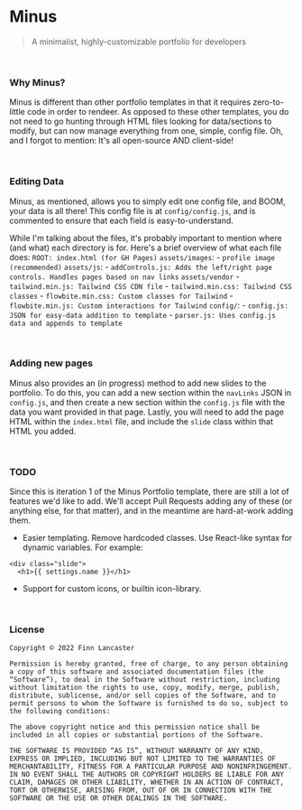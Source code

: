 # Minus
> A minimalist, highly-customizable portfolio for developers

<br>

### Why Minus?
Minus is different than other portfolio templates in that it requires zero-to-little code in order to rendeer. As opposed to these other templates, you do not need to go hunting through HTML files looking for data/sections to modify, but can now manage everything from one, simple, config file. Oh, and I forgot to mention: It's all open-source AND client-side!

<br>

### Editing Data
Minus, as mentioned, allows you to simply edit one config file, and BOOM, your data is all there! This config file is at ``config/config.js``, and is commented to ensure that each field is easy-to-understand.

While I'm talking about the files, it's probably important to mention where (and what) each directory is for. Here's a brief overview of what each file does:
``ROOT: index.html (for GH Pages)``
``assets/images``:
    - ``profile image (recommended)``
``assets/js``:
    - ``addControls.js: Adds the left/right page controls. Handles pages based on nav links``
``assets/vendor``
    - ``tailwind.min.js: Tailwind CSS CDN file``
    - ``tailwind.min.css: Tailwind CSS classes``
    - ``flowbite.min.css: Custom classes for Tailwind``
    - ``flowbite.min.js: Custom interactions for Tailwind``
``config/``:
    - ``config.js: JSON for easy-data addition to template``
    - ``parser.js: Uses config.js data and appends to template``
    
<br>

### Adding new pages
Minus also provides an (in progress) method to add new slides to the portfolio. To do this, you can add a new section within the ``navLinks`` JSON in ``config.js``, and then create a new section within the ``config.js`` file with the data you want provided in that page. Lastly, you will need to add the page HTML within the ``index.html`` file, and include the ``slide`` class within that HTML you added.

<br>

### TODO
Since this is iteration 1 of the Minus Portfolio template, there are still a lot of features we'd like to add. We'll accept Pull Requests adding any of these (or anything else, for that matter), and in the meantime are hard-at-work adding them.

- Easier templating. Remove hardcoded classes. Use React-like syntax for dynamic variables. For example:
```
<div class="slide">
  <h1>{{ settings.name }}</h1>
```
- Support for custom icons, or builtin icon-library.

<br>

### License
```
Copyright © 2022 Finn Lancaster

Permission is hereby granted, free of charge, to any person obtaining a copy of this software and associated documentation files (the “Software”), to deal in the Software without restriction, including without limitation the rights to use, copy, modify, merge, publish, distribute, sublicense, and/or sell copies of the Software, and to permit persons to whom the Software is furnished to do so, subject to the following conditions:

The above copyright notice and this permission notice shall be included in all copies or substantial portions of the Software.

THE SOFTWARE IS PROVIDED “AS IS”, WITHOUT WARRANTY OF ANY KIND, EXPRESS OR IMPLIED, INCLUDING BUT NOT LIMITED TO THE WARRANTIES OF MERCHANTABILITY, FITNESS FOR A PARTICULAR PURPOSE AND NONINFRINGEMENT. IN NO EVENT SHALL THE AUTHORS OR COPYRIGHT HOLDERS BE LIABLE FOR ANY CLAIM, DAMAGES OR OTHER LIABILITY, WHETHER IN AN ACTION OF CONTRACT, TORT OR OTHERWISE, ARISING FROM, OUT OF OR IN CONNECTION WITH THE SOFTWARE OR THE USE OR OTHER DEALINGS IN THE SOFTWARE.
```
